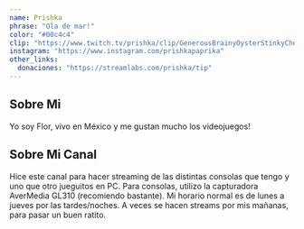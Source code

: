 ```yaml
---
name: Prishka
phrase: "Ola de mar!"
color: "#00c4c4"
clip: "https://www.twitch.tv/prishka/clip/GenerousBrainyOysterStinkyCheese-4djxZFmBEB9TbGDG"
instagram: "https://www.instagram.com/prishkapaprika"
other_links:
  donaciones: "https://streamlabs.com/prishka/tip"
---
```

<h2>Sobre <span class="cursive">Mi</span></h2>
<p class="streamer-about">Yo soy Flor, vivo en México y me gustan mucho los videojuegos!</p>

<h2>Sobre <span class="cursive">Mi Canal</span></h2>
<p class="streamer-channel">Hice este canal para hacer streaming de las distintas consolas que tengo y uno que otro jueguitos en PC. Para consolas, utilizo la capturadora AverMedia GL310 (recomiendo bastante). Mi horario normal es de lunes a jueves por las tardes/noches. A veces se hacen streams por mis mañanas, para pasar un buen ratito.</p>